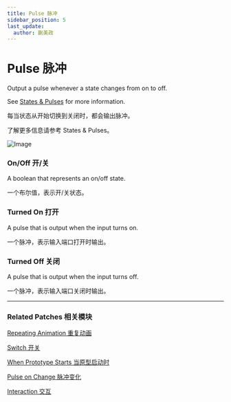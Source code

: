 ```yaml
---
title: Pulse 脉冲
sidebar_position: 5
last_update:
  author: 蒯美政
---
```


# Pulse 脉冲

Output a pulse whenever a state changes from on to off.

See [States & Pulses](https://www.notion.so/States-Pulses-758351d7e4104b75b06da93560565bc0) for more information.

每当状态从开始切换到关闭时，都会输出脉冲。

了解更多信息请参考 States & Pulses。

![Image](@site/static/img/docs/Utility/pulse.png)

### On/Off 开/关

A boolean that represents an on/off state.

一个布尔值，表示开/关状态。

### Turned On 打开

A pulse that is output when the input turns on.

一个脉冲，表示输入端口打开时输出。

### Turned Off 关闭

A pulse that is output when the input turns off.

一个脉冲，表示输入端口关闭时输出。

------

### Related Patches 相关模块

[Repeating Animation 重复动画](./../Animation/Repeating%20Animation.md)

[Switch 开关](./Switch.md)

[When Prototype Starts 当原型启动时](./When%20Prototype%20Starts.md)

[Pulse on Change 脉冲变化](./Pulse%20on%20Change.md)

[Interaction 交互](./../Interaction/Interaction.md)
